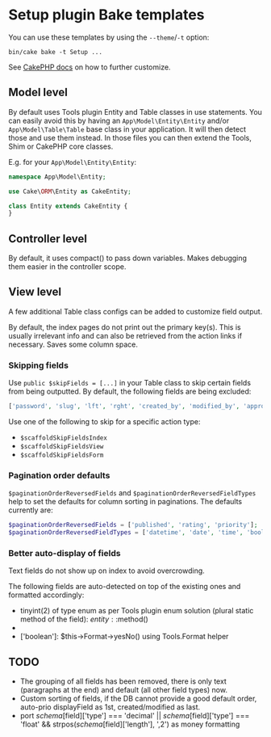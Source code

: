 # Setup plugin Bake templates

You can use these templates by using the `--theme`/`-t` option:
```
bin/cake bake -t Setup ...
```

See [CakePHP docs](https://book.cakephp.org/bake/2/en/development.html) on how to further customize.

## Model level
By default uses Tools plugin Entity and Table classes in use statements.
You can easily avoid this by having an `App\Model\Entity\Entity` and/or `App\Model\Table\Table` base class in your application.
It will then detect those and use them instead. In those files you can then extend the Tools, Shim or CakePHP core classes.

E.g. for your `App\Model\Entity\Entity`:
```php
namespace App\Model\Entity;

use Cake\ORM\Entity as CakeEntity;

class Entity extends CakeEntity {
}
```

## Controller level
By default, it uses compact() to pass down variables. Makes debugging them easier in the controller scope.

## View level
A few additional Table class configs can be added to customize field output.

By default, the index pages do not print out the primary key(s). This is usually irrelevant info and can also be retrieved from the action links if necessary.
Saves some column space.

### Skipping fields
Use `public $skipFields = [...]` in your Table class to skip certain fields from being outputted.
By default, the following fields are being excluded:
```php
['password', 'slug', 'lft', 'rght', 'created_by', 'modified_by', 'approved_by', 'deleted_by']
```

Use one of the following to skip for a specific action type:
- `$scaffoldSkipFieldsIndex`
- `$scaffoldSkipFieldsView`
- `$scaffoldSkipFieldsForm`

### Pagination order defaults
`$paginationOrderReversedFields` and `$paginationOrderReversedFieldTypes` help to set the defaults for column sorting in paginations.
The defaults currently are:
```php
$paginationOrderReversedFields = ['published', 'rating', 'priority'];
$paginationOrderReversedFieldTypes = ['datetime', 'date', 'time', 'bool'];
```

### Better auto-display of fields
Text fields do not show up on index to avoid overcrowding.

The following fields are auto-detected on top of the existing ones and formatted accordingly:

- tinyint(2) of type enum as per Tools plugin enum solution (plural static method of the field): $entity::$method()
- ['date', 'time', 'datetime', 'timestamp']: $this->Time->nice()
- ['boolean']: $this->Format->yesNo() using Tools.Format helper

## TODO
- The grouping of all fields has been removed, there is only text (paragraphs at the end) and default (all other field types) now.
- Custom sorting of fields, if the DB cannot provide a good default order, auto-prio displayField as 1st, created/modified as last.
- port $schema[$field]['type'] === 'decimal' || $schema[$field]['type'] === 'float' && strpos($schema[$field]['length'], ',2') as money formatting
